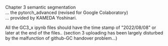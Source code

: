Chapter 3 semantic segmentation  
... the pytorch_advanced (revised for Google Colaboratory)  
... provided by KAMEDA Yoshinari.

All the GC3_x ipynb files should have the time stamp of "2022/08/08" or later at the end of the files..
(section 3 uploading has been largely disturbed by the malfunction of github-GC handover problem...)
